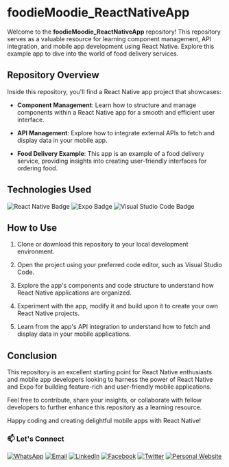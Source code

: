 # foodieMoodie_ReactNativeApp

Welcome to the **foodieMoodie_ReactNativeApp** repository! This repository serves as a valuable resource for learning component management, API integration, and mobile app development using React Native. Explore this example app to dive into the world of food delivery services.

## Repository Overview

Inside this repository, you'll find a React Native app project that showcases:

- **Component Management**: Learn how to structure and manage components within a React Native app for a smooth and efficient user interface.

- **API Management**: Explore how to integrate external APIs to fetch and display data in your mobile app.

- **Food Delivery Example**: This app is an example of a food delivery service, providing insights into creating user-friendly interfaces for ordering food.

## Technologies Used

![React Native Badge](https://img.shields.io/badge/-React%20Native-61DAFB?style=flat-square&logo=react&logoColor=white)
![Expo Badge](https://img.shields.io/badge/-Expo-000020?style=flat-square&logo=expo&logoColor=white)
![Visual Studio Code Badge](https://img.shields.io/badge/-Visual%20Studio%20Code-007ACC?style=flat-square&logo=visual-studio-code&logoColor=white)

## How to Use

1. Clone or download this repository to your local development environment.

2. Open the project using your preferred code editor, such as Visual Studio Code.

3. Explore the app's components and code structure to understand how React Native applications are organized.

4. Experiment with the app, modify it and build upon it to create your own React Native projects.

5. Learn from the app's API integration to understand how to fetch and display data in your mobile applications.

## Conclusion

This repository is an excellent starting point for React Native enthusiasts and mobile app developers looking to harness the power of React Native and Expo for building feature-rich and user-friendly mobile applications.

Feel free to contribute, share your insights, or collaborate with fellow developers to further enhance this repository as a learning resource.

Happy coding and creating delightful mobile apps with React Native!

### 📫 Let's Connect

[![WhatsApp](https://img.shields.io/badge/WhatsApp-25D366?style=for-the-badge&logo=whatsapp&logoColor=white)](https://wa.me/923074315952)
[![Email](https://img.shields.io/badge/Email-D14836?style=for-the-badge&logo=gmail&logoColor=white)](mailto:asadali27232@gmail.com)
[![LinkedIn](https://img.shields.io/badge/LinkedIn-0077B5?style=for-the-badge&logo=linkedin&logoColor=white)](https://www.linkedin.com/in/asadali27232/)
[![Facebook](https://img.shields.io/badge/Facebook-1877F2?style=for-the-badge&logo=facebook&logoColor=white)](https://www.facebook.com/asadalighaffar)
[![Twitter](https://img.shields.io/badge/Twitter-1DA1F2?style=for-the-badge&logo=twitter&logoColor=white)](https://twitter.com/asadali27232)
[![Personal Website](https://img.shields.io/badge/Personal%20Website-24292e?style=for-the-badge&logo=react&logoColor=white&color=purplr)](https://asadali27232.github.io/asadali27232)
